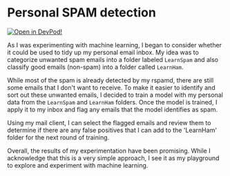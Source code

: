 # Personal SPAM detection

[![Open in DevPod!](https://devpod.sh/assets/open-in-devpod.svg)](https://devpod.sh/open#https://github.com/fw8/spam-detection)

As I was experimenting with machine learning, I began to consider whether it could be used to tidy up my personal email inbox. My idea was to categorize unwanted spam emails into a folder labeled `LearnSpam` and also classify good emails (non-spam) into a folder called `LearnHam`.

While most of the spam is already detected by my rspamd, there are still some emails that I don't want to receive. To make it easier to identify and sort out these unwanted emails, I decided to train a model with my personal data from the `LearnSpam` and `LearnHam` folders. Once the model is trained, I apply it to my inbox and flag any emails that the model identifies as spam.

Using my mail client, I can select the flagged emails and review them to determine if there are any false positives that I can add to the 'LearnHam' folder for the next round of training.

Overall, the results of my experimentation have been promising. While I acknowledge that this is a very simple approach, I see it as my playground to explore and experiment with machine learning.
